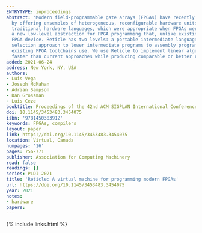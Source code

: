 ```yaml
---
ENTRYTYPE: inproceedings
abstract: 'Modern field-programmable gate arrays (FPGAs) have recently powered high-profile efficiency gains in systems from datacenters to embedded devices
  by offering ensembles of heterogeneous, reconfigurable hardware units. Programming stacks for FPGAs, however, are stuck in the past-they are based on
  traditional hardware languages, which were appropriate when FPGAs were simple, homogeneous fabrics of basic programmable primitives. We describe Reticle,
  a new low-level abstraction for FPGA programming that, unlike existing languages, explicitly represents the special-purpose units available on a particular
  FPGA device. Reticle has two levels: a portable intermediate language and a target-specific assembly language. We show how to use a standard instruction
  selection approach to lower intermediate programs to assembly programs, which can be both faster and more effective than the complex metaheuristics that
  existing FPGA toolchains use. We use Reticle to implement linear algebra operators and coroutines and find that Reticle compilation runs up to 100 times
  faster than current approaches while producing comparable or better run-time and utilization.'
added: 2021-06-24
address: New York, NY, USA
authors:
- Luis Vega
- Joseph McMahan
- Adrian Sampson
- Dan Grossman
- Luis Ceze
booktitle: Proceedings of the 42nd ACM SIGPLAN International Conference on Programming Language Design and Implementation
doi: 10.1145/3453483.3454075
isbn: '9781450383912'
keywords: FPGAs, compilers
layout: paper
link: https://doi.org/10.1145/3453483.3454075
location: Virtual, Canada
numpages: '16'
pages: 756-771
publisher: Association for Computing Machinery
read: false
readings: []
series: PLDI 2021
title: 'Reticle: A virtual machine for programming modern FPGAs'
url: https://doi.org/10.1145/3453483.3454075
year: 2021
notes:
- hardware
papers:
---
```

{% include links.html %}

